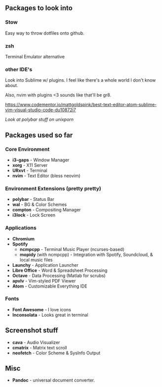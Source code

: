 ## Packages to look into
### Stow
Easy way to throw dotfiles onto github.

### zsh
Terminal Emulator alternative

### other IDE's

Look into Sublime w/ plugins. I feel like there's a whole world I don't know about.

Also, nvim with plugins <3 sounds like that'll be gr8.


https://www.codementor.io/mattgoldspink/best-text-editor-atom-sublime-vim-visual-studio-code-du10872i7

_Look at polybar stuff on unixporn_

## Packages used so far

### Core Environment
- **i3-gaps** - Window Manager
- **xorg** - X11 Server
- **URxvt** - Terminal
- **nvim** - Text Editor (bless neovim)

### Environment Extensions (pretty pretty)
- **polybar** - Status Bar
- **wal** - BG & Color Schemes
- **compton** - Compositing Manager
- **i3lock** - Lock Screen

### Applications
- **Chromium**
- **Spotify**
	- **ncmpcpp** - Terminal Music Player (ncurses-based)
	- **mopidy** (with ncmpcpp) - Integration with Spotify, Soundcloud, & local music files
- **Launchy** - Application Launcher
- **Libre Office** - Word & Spreadsheet Processing
- **Octave** - Data Processing (Matlab for scrubs)
- **apvlv** - Vim-styled PDF Viewer
- **Atom** - Customizable Everything IDE

### Fonts
- **Font Awesome** - I love icons
- **Inconsolata** - Looks great in terminal

## Screenshot stuff
- **cava** - Audio Visualizer
- **cmatrix** - Matrix text scroll
- **neofetch** - Color Scheme & SysInfo Output

## Misc
- **Pandoc** - universal document converter.

